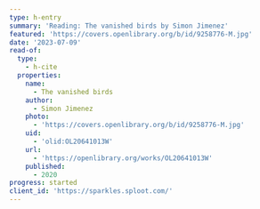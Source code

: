 ```yaml
---
type: h-entry
summary: 'Reading: The vanished birds by Simon Jimenez'
featured: 'https://covers.openlibrary.org/b/id/9258776-M.jpg'
date: '2023-07-09'
read-of:
  type:
    - h-cite
  properties:
    name:
      - The vanished birds
    author:
      - Simon Jimenez
    photo:
      - 'https://covers.openlibrary.org/b/id/9258776-M.jpg'
    uid:
      - 'olid:OL20641013W'
    url:
      - 'https://openlibrary.org/works/OL20641013W'
    published:
      - 2020
progress: started
client_id: 'https://sparkles.sploot.com/'
---
```

